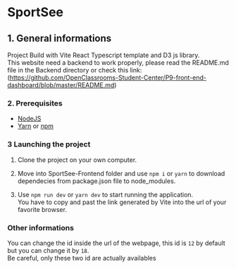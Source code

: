 # SportSee

## 1. General informations

Project Build with Vite React Typescript template and D3 js library. <br/>
This website need a backend to work properly, please read the README.md file in the Backend directory or check this link:(https://github.com/OpenClassrooms-Student-Center/P9-front-end-dashboard/blob/master/README.md)

### 2. Prerequisites

- [NodeJS](https://nodejs.org/en/)
- [Yarn](https://yarnpkg.com/) or [npm](https://www.npmjs.com)

### 3 Launching the project

1. Clone the project on your own computer.

2. Move into SportSee-Frontend folder and use `npm i` or `yarn` to download dependecies from package.json file to node_modules.

3. Use `npm run dev` or `yarn dev` to start running the application. <br/>
 You have to copy and past the link generated by Vite into the url of your favorite browser.

### Other informations 
You can change the id inside the url of the webpage, this id is `12` by default but you can change it by `18`. <br />
Be careful, only these two id are actually availables




